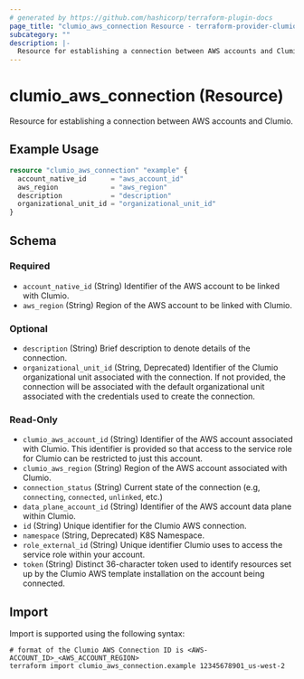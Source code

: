 ```yaml
---
# generated by https://github.com/hashicorp/terraform-plugin-docs
page_title: "clumio_aws_connection Resource - terraform-provider-clumio"
subcategory: ""
description: |-
  Resource for establishing a connection between AWS accounts and Clumio.
---
```


# clumio_aws_connection (Resource)

Resource for establishing a connection between AWS accounts and Clumio.

## Example Usage

```terraform
resource "clumio_aws_connection" "example" {
  account_native_id      = "aws_account_id"
  aws_region             = "aws_region"
  description            = "description"
  organizational_unit_id = "organizational_unit_id"
}
```

<!-- schema generated by tfplugindocs -->
## Schema

### Required

- `account_native_id` (String) Identifier of the AWS account to be linked with Clumio.
- `aws_region` (String) Region of the AWS account to be linked with Clumio.

### Optional

- `description` (String) Brief description to denote details of the connection.
- `organizational_unit_id` (String, Deprecated) Identifier of the Clumio organizational unit associated with the connection. If not provided, the connection will be associated with the default organizational unit associated with the credentials used to create the connection.

### Read-Only

- `clumio_aws_account_id` (String) Identifier of the AWS account associated with Clumio. This identifier is provided so that access to the service role for Clumio can be restricted to just this account.
- `clumio_aws_region` (String) Region of the AWS account associated with Clumio.
- `connection_status` (String) Current state of the connection (e.g, `connecting`, `connected`, `unlinked`, etc.)
- `data_plane_account_id` (String) Identifier of the AWS account data plane within Clumio.
- `id` (String) Unique identifier for the Clumio AWS connection.
- `namespace` (String, Deprecated) K8S Namespace.
- `role_external_id` (String) Unique identifier Clumio uses to access the service role within your account.
- `token` (String) Distinct 36-character token used to identify resources set up by the Clumio AWS template installation on the account being connected.

## Import

Import is supported using the following syntax:

```shell
# format of the Clumio AWS Connection ID is <AWS-ACCOUNT_ID>_<AWS_ACCOUNT_REGION>
terraform import clumio_aws_connection.example 12345678901_us-west-2
```
